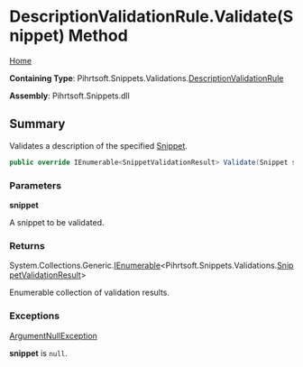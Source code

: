 <a name="_top"></a>

# DescriptionValidationRule\.Validate\(Snippet\) Method

[Home](../../../../../README.md#_top)

**Containing Type**: Pihrtsoft\.Snippets\.Validations\.[DescriptionValidationRule](../README.md#_top)

**Assembly**: Pihrtsoft\.Snippets\.dll

## Summary

Validates a description of the specified [Snippet](../../../Snippet/README.md#_top)\.

```csharp
public override IEnumerable<SnippetValidationResult> Validate(Snippet snippet)
```

### Parameters

**snippet**

A snippet to be validated\.

### Returns

System\.Collections\.Generic\.[IEnumerable](https://docs.microsoft.com/en-us/dotnet/api/system.collections.generic.ienumerable-1)\<Pihrtsoft\.Snippets\.Validations\.[SnippetValidationResult](../../SnippetValidationResult/README.md#_top)>

Enumerable collection of validation results\.

### Exceptions

[ArgumentNullException](https://docs.microsoft.com/en-us/dotnet/api/system.argumentnullexception)

**snippet** is `null`\.

